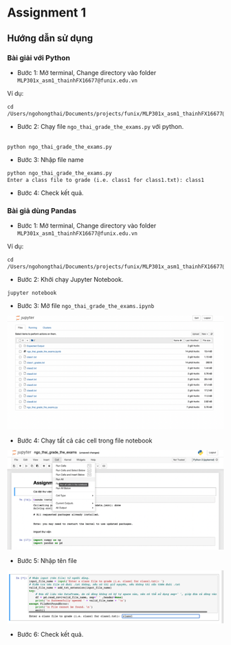 # Assignment 1 

## Hướng dẫn sử dụng


### Bài giải với Python

- Bước 1: Mở terminal, Change directory vào folder `MLP301x_asm1_thainhFX16677@funix.edu.vn`

Ví dụ:

```shell
cd /Users/ngohongthai/Documents/projects/funix/MLP301x_asm1_thainhFX16677@funix.edu.vn
```

- Bước 2: Chạy file `ngo_thai_grade_the_exams.py` với python.

```shell

python ngo_thai_grade_the_exams.py 

```

- Bước 3: Nhập file name 

```shell
python ngo_thai_grade_the_exams.py
Enter a class file to grade (i.e. class1 for class1.txt): class1
```

- Bước 4: Check kết quả.

### Bài giả dùng Pandas

- Bước 1: Mở terminal, Change directory vào folder `MLP301x_asm1_thainhFX16677@funix.edu.vn`

Ví dụ:

```shell
cd /Users/ngohongthai/Documents/projects/funix/MLP301x_asm1_thainhFX16677@funix.edu.vn
```

- Bước 2: Khởi chạy Jupyter Notebook.

```shell
jupyter notebook

```

- Bước 3: Mở file `ngo_thai_grade_the_exams.ipynb`

![](/images/jupyter-notebook-screen.png)

- Bước 4: Chạy tất cả các cell trong file notebook

![](/images/run-all-cell.png)

- Bước 5: Nhập tên file

![](/images/input-file-name.png)

- Bước 6: Check kết quả.
